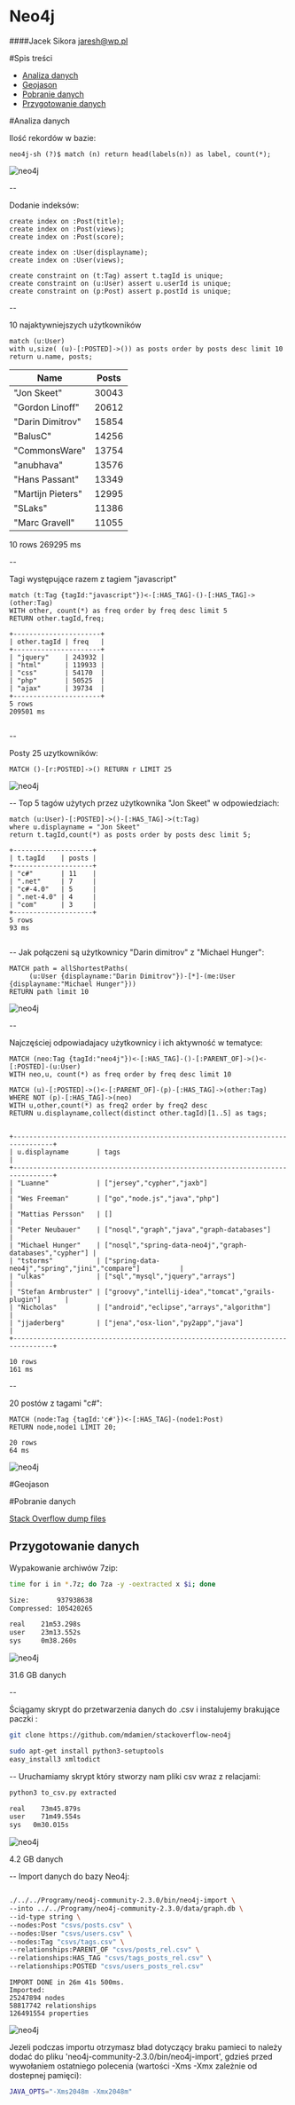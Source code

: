# Neo4j        
####Jacek Sikora <jaresh@wp.pl>

#Spis treści
- [Analiza danych](#analiza-danych)
- [Geojason](#geojason)
- [Pobranie danych](#pobranie-danych)
- [Przygotowanie danych](#przygotowanie-danych)

#Analiza danych

Ilość rekordów w bazie:
```
neo4j-sh (?)$ match (n) return head(labels(n)) as label, count(*);
```

![neo4j](images/neo4j_1query.png)

--

Dodanie indeksów:

```
create index on :Post(title);
create index on :Post(views);
create index on :Post(score);

create index on :User(displayname);
create index on :User(views);

create constraint on (t:Tag) assert t.tagId is unique;
create constraint on (u:User) assert u.userId is unique;
create constraint on (p:Post) assert p.postId is unique;
```
--

10 najaktywniejszych użytkowników

```
match (u:User) 
with u,size( (u)-[:POSTED]->()) as posts order by posts desc limit 10 
return u.name, posts;

```

| Name		| Posts |
|-------------------|-------|
| "Jon Skeet"  		| 30043 |
| "Gordon Linoff"  	| 20612 |
| "Darin Dimitrov" 	| 15854 |
| "BalusC" 			| 14256 |
| "CommonsWare" 	| 13754 |
| "anubhava" 		| 13576 |
| "Hans Passant" 	| 13349 |
| "Martijn Pieters" | 12995 |
| "SLaks"  			| 11386 |
| "Marc Gravell" 	| 11055 |

10 rows
269295 ms

--

Tagi występujące razem z tagiem "javascript"

```
match (t:Tag {tagId:"javascript"})<-[:HAS_TAG]-()-[:HAS_TAG]->(other:Tag) 
WITH other, count(*) as freq order by freq desc limit 5
RETURN other.tagId,freq;

+----------------------+
| other.tagId | freq   |
+----------------------+
| "jquery"    | 243932 |
| "html"      | 119933 |
| "css"       | 54170  |
| "php"       | 50525  |
| "ajax"      | 39734  |
+----------------------+
5 rows
209501 ms


```

--

Posty 25 uzytkowników:

```
MATCH ()-[r:POSTED]->() RETURN r LIMIT 25

```

![neo4j](images/graph_neo4j.png)

--
Top 5 tagów użytych przez użytkownika "Jon Skeet" w odpowiedziach:

```
match (u:User)-[:POSTED]->()-[:HAS_TAG]->(t:Tag) 
where u.displayname = "Jon Skeet" 
return t.tagId,count(*) as posts order by posts desc limit 5;

+--------------------+
| t.tagId    | posts |
+--------------------+
| "c#"       | 11    |
| ".net"     | 7     |
| "c#-4.0"   | 5     |
| ".net-4.0" | 4     |
| "com"      | 3     |
+--------------------+
5 rows
93 ms


```
--
Jak połączeni są użytkownicy "Darin dimitrov" z "Michael Hunger":

```
MATCH path = allShortestPaths(
     (u:User {displayname:"Darin Dimitrov"})-[*]-(me:User {displayname:"Michael Hunger"}))
RETURN path limit 10
```

![neo4j](images/polaczenie.png)

--

Najczęściej odpowiadajacy użytkownicy i ich aktywność w tematyce:

```
MATCH (neo:Tag {tagId:"neo4j"})<-[:HAS_TAG]-()-[:PARENT_OF]->()<-[:POSTED]-(u:User) 
WITH neo,u, count(*) as freq order by freq desc limit 10

MATCH (u)-[:POSTED]->()<-[:PARENT_OF]-(p)-[:HAS_TAG]->(other:Tag)
WHERE NOT (p)-[:HAS_TAG]->(neo)
WITH u,other,count(*) as freq2 order by freq2 desc 
RETURN u.displayname,collect(distinct other.tagId)[1..5] as tags;


+--------------------------------------------------------------------------------+
| u.displayname       | tags                                                     |
+--------------------------------------------------------------------------------+
| "Luanne"            | ["jersey","cypher","jaxb"]                               |
| "Wes Freeman"       | ["go","node.js","java","php"]                            |
| "Mattias Persson"   | []                                                       |
| "Peter Neubauer"    | ["nosql","graph","java","graph-databases"]               |
| "Michael Hunger"    | ["nosql","spring-data-neo4j","graph-databases","cypher"] |
| "tstorms"           | ["spring-data-neo4j","spring","jini","compare"]          |
| "ulkas"             | ["sql","mysql","jquery","arrays"]                        |
| "Stefan Armbruster" | ["groovy","intellij-idea","tomcat","grails-plugin"]      |
| "Nicholas"          | ["android","eclipse","arrays","algorithm"]               |
| "jjaderberg"        | ["jena","osx-lion","py2app","java"]                      |
+--------------------------------------------------------------------------------+

10 rows
161 ms

```
--

20 postów z tagami "c#":

```
MATCH (node:Tag {tagId:'c#'})<-[:HAS_TAG]-(node1:Post)
RETURN node,node1 LIMIT 20;

20 rows 
64 ms
```

![neo4j](images/tagic.png)


#Geojason

#Pobranie danych

[Stack Overflow dump files](https://archive.org/details/stackexchange)

## Przygotowanie danych

Wypakowanie archiwów 7zip:

```bash
time for i in *.7z; do 7za -y -oextracted x $i; done

Size:       937938638
Compressed: 105420265

real	21m53.298s
user	23m13.552s
sys		0m38.260s
```

![neo4j](images/neor4_extract.png)

31.6 GB danych

--

Ściągamy skrypt do przetwarzenia danych do .csv i instalujemy brakujące paczki : 

```bash
git clone https://github.com/mdamien/stackoverflow-neo4j

sudo apt-get install python3-setuptools
easy_install3 xmltodict
```
--
Uruchamiamy skrypt który stworzy nam pliki csv wraz z relacjami:

```bash
python3 to_csv.py extracted

real	73m45.879s
user	71m49.554s
sys	  0m30.015s
```

![neo4j](images/neo4j_tocsv.png)

4.2 GB danych

--
Import danych do bazy Neo4j:

```bash

./../../Programy/neo4j-community-2.3.0/bin/neo4j-import \
--into ../../Programy/neo4j-community-2.3.0/data/graph.db \
--id-type string \
--nodes:Post "csvs/posts.csv" \
--nodes:User "csvs/users.csv" \
--nodes:Tag "csvs/tags.csv" \
--relationships:PARENT_OF "csvs/posts_rel.csv" \
--relationships:HAS_TAG "csvs/tags_posts_rel.csv" \
--relationships:POSTED "csvs/users_posts_rel.csv"

```
```
IMPORT DONE in 26m 41s 500ms. 
Imported:
25247894 nodes
58817742 relationships
126491554 properties
```

![neo4j](images/neo4j_import.png)

Jezeli podczas importu otrzymasz bład dotyczący braku pamieci to należy dodać do pliku 'neo4j-community-2.3.0/bin/neo4j-import', gdzieś przed wywołaniem ostatniego polecenia (wartości -Xms -Xmx zależnie od dostepnej pamięci):

```bash
JAVA_OPTS="-Xms2048m -Xmx2048m"
```



